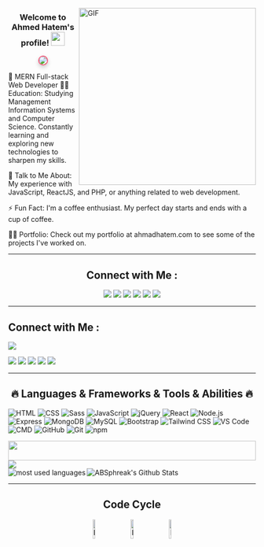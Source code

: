 <img align="right" alt="GIF" src="https://raw.githubusercontent.com/rahul-jha98/rahul-jha98/main/techstack.gif" width="360px"/> <h3 align="center"> Welcome to Ahmed Hatem's profile! <img src="https://media.giphy.com/media/hvRJCLFzcasrR4ia7z/giphy.gif" width="28"> </h3>

<p align="center"> <a href="https://github.com/DenverCoder1/readme-typing-svg"> <img src="https://readme-typing-svg.herokuapp.com/?lines=MERN%20Full-stack%20web%20developer;Always%20learning%20new%20things&font=Fira%20Code&center=true&width=440&height=45&color=f75c7e&vCenter=true&size=22" style="border: 2px solid #f75c7e; border-radius: 10px; box-shadow: 0 4px 8px rgba(0, 0, 0, 0.2);"> </a> </p>

🏢 MERN Full-stack Web Developer
👨‍💻 Education: Studying Management Information Systems and Computer Science. Constantly learning and exploring new technologies to sharpen my skills.

💬 Talk to Me About: My experience with JavaScript, ReactJS, and PHP, or anything related to web development.

⚡ Fun Fact: I'm a coffee enthusiast. My perfect day starts and ends with a cup of coffee.

👨‍💻 Portfolio: Check out my portfolio at ahmadhatem.com to see some of the projects I've worked on.

<hr>

<h2 align="center">Connect with Me :</h2>

<p align="center"> <a href="https://wa.me/+201508902659" target="_blank"><img src="https://img.shields.io/badge/ahmed%20hatem-25D366?style=for-the-badge&logo=whatsapp&logoColor=white"/></a> <a href="mailto:mr.ahmedhatem.mo@gmail.com" target="_blank"><img src="https://img.shields.io/badge/ahmed%20hatem-D14836?style=for-the-badge&logo=gmail&logoColor=white"/></a> <a href="https://www.facebook.com/ahmad.hatem.9638/" target="_blank"><img src="https://img.shields.io/badge/ahmed%20hatem-1877F2?style=for-the-badge&logo=facebook&logoColor=white"/></a> <a href="https://www.linkedin.com/in/%20eng-ahmedhatem" target="_blank"><img src="https://img.shields.io/badge/ahmed%20hatem-0A66C2?style=for-the-badge&logo=linkedin&logoColor=white"/></a> <a href="https://www.instagram.com/ahmadelshnawe/?igshid=NGExMmI2YTkyZg%3D%3D" target="_blank"><img src="https://img.shields.io/badge/ahmed%20hatem-E4405F?style=for-the-badge&logo=instagram&logoColor=white"/></a> <a href="https://t.me/@Ahmad_Hatem" target="_blank"><img src="https://img.shields.io/badge/ahmed%20hatem-2CA5E0?style=for-the-badge&logo=telegram&logoColor=white"/></a> </p>
<hr>
<h2>Connect with Me :</h2>

<a href="https://wa.me/+201508902659" target="_blank"><img src="https://img.shields.io/badge/ahmed%20hatem-25D366?style=for-the-badge&logo=whatsapp&logoColor=white"/></a>

<a href="mailto:mr.ahmedhatem.mo@gmail.com" target="_blank"><img src="https://img.shields.io/badge/ahmed%20hatem-D14836?style=for-the-badge&logo=gmail&logoColor=white"/></a> <a href="https://www.facebook.com/ahmad.hatem.9638/" target="_blank"><img src="https://img.shields.io/badge/ahmed%20hatem-1877F2?style=for-the-badge&logo=facebook&logoColor=white"/></a> <a href="https://www.linkedin.com/in/%20eng-ahmedhatem" target="_blank"><img src="https://img.shields.io/badge/ahmed%20hatem-0A66C2?style=for-the-badge&logo=linkedin&logoColor=white"/></a> <a href="https://www.instagram.com/ahmadelshnawe/?igshid=NGExMmI2YTkyZg%3D%3D" target="_blank"><img src="https://img.shields.io/badge/ahmed%20hatem-E4405F?style=for-the-badge&logo=instagram&logoColor=white"/></a> <a href="https://t.me/@Ahmad_Hatem" target="_blank"><img src="https://img.shields.io/badge/ahmed%20hatem-2CA5E0?style=for-the-badge&logo=telegram&logoColor=white"/></a>

<hr>
<h2 align="center">🔥 Languages & Frameworks & Tools & Abilities 🔥</h2>


![HTML](https://img.shields.io/badge/-HTML-05122A?style=flat-square&logo=HTML5&logoWidth=20)
![CSS](https://img.shields.io/badge/-CSS-05122A?style=flat-square&logo=CSS3&logoColor=1572B6&logoWidth=20)
![Sass](https://img.shields.io/badge/-Sass-05122A?style=flat-square&logo=sass&logoWidth=20)
![JavaScript](https://img.shields.io/badge/-JavaScript-05122A?style=flat-square&logo=javascript&logoWidth=20)
![jQuery](https://img.shields.io/badge/-jQuery-05122A?style=flat-square&logo=jquery&logoWidth=20)
![React](https://img.shields.io/badge/-React-05122A?style=flat-square&logo=react&logoWidth=20)
![Node.js](https://img.shields.io/badge/-Node.js-05122A?style=flat-square&logo=node.js&logoWidth=20)
![Express](https://img.shields.io/badge/-Express-05122A?style=flat-square&logo=express&logoWidth=20)
![MongoDB](https://img.shields.io/badge/-MongoDB-05122A?style=flat-square&logo=mongodb&logoColor=339933&logoWidth=20)
![MySQL](https://img.shields.io/badge/-MySQL-05122A?style=flat-square&logo=mysql&logoColor=00758F&logoWidth=20)
![Bootstrap](https://img.shields.io/badge/-Bootstrap-05122A?style=flat-square&logo=bootstrap&logoColor=563D7C&logoWidth=20)
![Tailwind CSS](https://img.shields.io/badge/-Tailwind-05122A?style=flat-square&logo=tailwindcss&logoWidth=20)
![VS Code](https://img.shields.io/badge/-VS_Code-05122A?style=flat-square&logo=visual-studio-code&logoWidth=20)
![CMD](https://img.shields.io/badge/-CMD-05122A?style=flat-square&logo=windows-terminal&logoWidth=20)
![GitHub](https://img.shields.io/badge/-GitHub-05122A?style=flat-square&logo=github&logoWidth=20)
![Git](https://img.shields.io/badge/-Git-05122A?style=flat-square&logo=git&logoWidth=20)
![npm](https://img.shields.io/badge/-npm-05122A?style=flat-square&logo=npm&logoWidth=20)


<img src="https://github.com/Govindv7555/Govindv7555/blob/main/49e76e0596857673c5c80c85b84394c1.gif" width=100% height=40px>
<div>  
    <img src="https://komarev.com/ghpvc/?username=yousefdergham&style=for-the-badge"><br>
</div>


<img align="left" src="https://github-readme-stats.vercel.app/api/top-langs?username=yousefdergham&show_icons=true&locale=en&layout=compact&theme=radical" alt="most used languages"   />
<img src="https://github-readme-stats.vercel.app/api?username=ABSphreak&include_all_commits=true&count_private=true&show_icons=true&line_height=20&title_color=7A7ADB&icon_color=2234AE&text_color=D3D3D3&bg_color=0,000000,130F40" alt="ABSphreak's Github Stats"  >

<hr>
<div align="center">
 <h2 align="center">Code Cycle</h2>
<img src="https://raw.githubusercontent.com/Tarikul-Islam-Anik/Animated-Fluent-Emojis/master/Emojis/Smilies/Face%20with%20Spiral%20Eyes.png" width="10%" alt="Broken system!"/>
&nbsp;&nbsp;&nbsp;&nbsp;&nbsp;
<img src="https://raw.githubusercontent.com/Tarikul-Islam-Anik/Animated-Fluent-Emojis/master/Emojis/Smilies/Relieved%20Face.png" width="10%" alt="It's working!"/>
&nbsp;&nbsp;&nbsp;&nbsp;&nbsp;
<img src="https://raw.githubusercontent.com/Tarikul-Islam-Anik/Animated-Fluent-Emojis/master/Emojis/Smilies/Astonished%20Face.png" width="10%" alt="It's working but you don't know how!"/> 
</div>



<!--img src="https://github.com/SP-XD/SP-XD/blob/main/images/this_page_is.gif?raw=true"  width="40%"/-->
